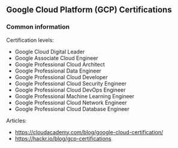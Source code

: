 ## Google Cloud Platform (GCP) Certifications

### Common information

Certification levels:

* Google Cloud Digital Leader
* Google Associate Cloud Engineer
* Google Professional Cloud Architect
* Google Professional Data Engineer
* Google Professional Cloud Developer
* Google Professional Cloud Security Engineer
* Google Professional Cloud DevOps Engineer
* Google Professional Machine Learning Engineer
* Google Professional Cloud Network Engineer
* Google Professional Cloud Database Engineer

Articles:
- https://cloudacademy.com/blog/google-cloud-certification/
- https://hackr.io/blog/gcp-certifications

